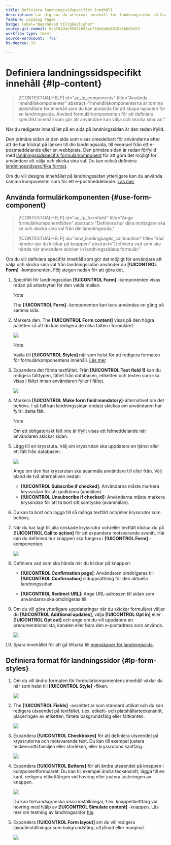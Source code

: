 ```yaml
---
title: Definiera landningssidspecifikt innehåll
description: Lär dig hur du utformar innehåll för landningssidor på Campaign Web
feature: Landing Pages
badge: label="Begränsad tillgänglighet"
source-git-commit: 5c3f02d4c95951693ac73de4a6e8810e1b662e53
workflow-type: tm+mt
source-wordcount: '701'
ht-degree: 1%

---
```


# Definiera landningssidspecifikt innehåll {#lp-content}

>[!CONTEXTUALHELP]
>id="ac_lp_components"
>title="Använda innehållskomponenter"
>abstract="Innehållskomponenterna är tomma platshållare för innehåll som du kan använda för att skapa layouten för en landningssida. Använd formulärkomponenten för att definiera specifikt innehåll som gör att användare kan välja och skicka sina val."

När du redigerar innehållet på en sida på landningssidan är den redan ifylld.

Den primära sidan är den sida som visas omedelbart för användarna efter att de har klickat på länken till din landningssida, till exempel från ett e-postmeddelande eller en webbplats. Den primära sidan är redan förfylld med [landningssidspecifik formulärkomponent](#use-form-component) för att göra det möjligt för användare att välja och skicka sina val. Du kan också definiera [landningssidspecifika format](#lp-form-styles).

Om du vill designa innehållet på landningssidan ytterligare kan du använda samma komponenter som för ett e-postmeddelande. [Läs mer](../email/content-components.md#add-content-components)

<!--
The content of the **[!UICONTROL Confirmation]**, **[!UICONTROL Error]** and **[!UICONTROL Expiration]** pages is also pre-filled. Edit them as needed.

Set the subscription form to the appropriate fields from the database to make sure it will work correctly.

The landing page default fields are already there for the selected template.

>[!NOTE]
>
>You can also create a click-through landing page without a **[!UICONTROL Form]** component. In that case, the landing page will be displayed to users, but they will not be required to submit any form. This can be useful if you only want to showcase a landing page without requiring any action from your recipients such as opt-in or opt out, or want to provide information that doesn't require user input.

Using the landing page content designer, you can also leverage contextual data coming from the primary page in a subpage. [Learn more](#use-primary-page-context)-->

## Använda formulärkomponenten {#use-form-component}

>[!CONTEXTUALHELP]
>id="ac_lp_formfield"
>title="Ange formulärkomponentfälten"
>abstract="Definiera hur dina mottagare ska se och skicka sina val från din landningssida."

>[!CONTEXTUALHELP]
>id="acw_landingpages_calltoaction"
>title="Vad händer när du klickar på knappen"
>abstract="Definiera vad som ska hända när användare skickar in landningssidans formulär."

Om du vill definiera specifikt innehåll som gör det möjligt för användare att välja och skicka sina val från landningssidan använder du **[!UICONTROL Form]** -komponenten. Följ stegen nedan för att göra det.

1. Specifikt för landningssidan **[!UICONTROL Form]** -komponenten visas redan på arbetsytan för den valda mallen.

   >[!NOTE]
   >
   >The **[!UICONTROL Form]** -komponenten kan bara användas en gång på samma sida.

1. Markera den. The **[!UICONTROL Form content]** visas på den högra paletten så att du kan redigera de olika fälten i formuläret.

   ![](assets/lp-form-component.png)

   >[!NOTE]
   >
   >Växla till **[!UICONTROL Styles]** när som helst för att redigera formaten för formulärkomponentens innehåll. [Läs mer](#lp-form-styles)

1. Expandera det första textfältet. Från **[!UICONTROL Text field 1]** kan du redigera fälttypen, fältet från databasen, etiketten och texten som ska visas i fältet innan användaren fyller i fältet.

   ![](assets/lp-form-text-field.png)

1. Markera **[!UICONTROL Make form field mandatory]**-alternativet om det behövs.  I så fall kan landningssidan endast skickas om användaren har fyllt i detta fält.

   >[!NOTE]
   >
   >Om ett obligatoriskt fält inte är ifyllt visas ett felmeddelande när användaren skickar sidan.

1. Lägg till en kryssruta. Välj om kryssrutan ska uppdatera en tjänst eller ett fält från databasen.

   ![](assets/lp-form-checkbox.png)

   Ange om den här kryssrutan ska avanmäla användare till eller från. Välj bland de två alternativen nedan:

   * **[!UICONTROL Subscribe if checked]**: Användarna måste markera kryssrutan för att godkänna (anmälan).
   * **[!UICONTROL Unsubscribe if checked]**: Användarna måste markera kryssrutan för att ta bort sitt samtycke (avanmälan).

1. Du kan ta bort och lägga till så många textfält och/eller kryssrutor som behövs.

1. När du har lagt till alla önskade kryssrutor och/eller textfält klickar du på **[!UICONTROL Call to action]** för att expandera motsvarande avsnitt. Här kan du definiera hur knappen ska fungera i **[!UICONTROL Form]** -komponenten.

   ![](assets/lp-call-to-action.png)

1. Definiera vad som ska hända när du klickar på knappen:

   * **[!UICONTROL Confirmation page]**: Användaren omdirigeras till **[!UICONTROL Confirmation]** siduppsättning för den aktuella landningssidan.

   * **[!UICONTROL Redirect URL]**: Ange URL-adressen till sidan som användarna ska omdirigeras till.

1. Om du vill göra ytterligare uppdateringar när du skickar formuläret väljer du **[!UICONTROL Addtional updates]**, välja **[!UICONTROL Opt in]** eller **[!UICONTROL Opt out]** och ange om du vill uppdatera en prenumerationslista, kanalen eller bara den e-postadress som används.

   ![](assets/lp-form-additionnal-updates.png)

1. Spara innehållet för att gå tillbaka till [egenskaper för landningssida](create-lp.md).

## Definiera format för landningssidor {#lp-form-styles}

1. Om du vill ändra formaten för formulärkomponentens innehåll växlar du när som helst till **[!UICONTROL Style]** -fliken.

   ![](assets/lp_designer-form-style.png)

1. The **[!UICONTROL Fields]** -avsnittet är som standard utökat och du kan redigera utseendet på textfältet, t.ex. etikett- och platshållarteckensnitt, placeringen av etiketten, fältets bakgrundsfärg eller fältkanten.

   ![](assets/lp_designer-form-style-fields.png)

1. Expandera **[!UICONTROL Checkboxes]** för att definiera utseendet på kryssrutorna och motsvarande text. Du kan till exempel justera teckensnittsfamiljen eller storleken, eller kryssrutans kantfärg.

   ![](assets/lp_designer-form-style-checkboxes.png)

1. Expandera **[!UICONTROL Buttons]** för att ändra utseendet på knappen i komponentformuläret. Du kan till exempel ändra teckensnitt, lägga till en kant, redigera etikettfärgen vid hovring eller justera justeringen av knappen.

   ![](assets/lp_designer-form-style-buttons.png)

   Du kan förhandsgranska vissa inställningar, t.ex. knappetikettfärg vid hovring med hjälp av **[!UICONTROL Simulate content]** -knappen. Läs mer om testning av landningssidor [här](create-lp.md#test-landing-page).

1. Expandera **[!UICONTROL Form layout]** om du vill redigera layoutinställningar som bakgrundsfärg, utfyllnad eller marginal.

   ![](assets/lp_designer-form-style-layout.png)

<!--
1. Expand the **[!UICONTROL Form error]** section to adjust the display of the error message that displays in case a problem occurs. Check the corresponding option to preview the error text on the form.

    ![](assets/lp_designer-form-error-preview.png)-->

